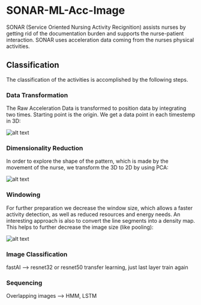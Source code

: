 # SONAR-ML-Acc-Image

SONAR (Service Oriented Nursing Activity Recignition) assists nurses by getting rid of the documentation burden and supports the nurse-patient interaction. SONAR uses acceleration data coming from the nurses physical activities.

## Classification

The classification of the activities is accomplished by the following steps.

### Data Transformation

The Raw Acceleration Data is transformed to position data by integrating two times. Starting point is the origin. We get a data point in each timestemp in 3D:

![alt text][tracking]

[tracking]: https://github.com/KonakML/SONAR-ML-Acc-Image/blob/master/Pictures/tracking_imu.jpg "Tracking IMU 3D"

### Dimensionality Reduction

In order to explore the shape of the pattern, which is made by the movement of the nurse, we transform the 3D to 2D by using PCA:

![alt text][pca]

[pca]: https://github.com/KonakML/SONAR-ML-Acc-Image/blob/master/Pictures/PCA.png "PCA"

### Windowing

For further preparation we decrease the window size, which allows a faster activity detection, as well as reduced resources and energy needs. An interesting approach is also to convert the line segments into a density map. This helps to further decrease the image size (like pooling):

![alt text][heatmap]

[heatmap]: https://github.com/KonakML/SONAR-ML-Acc-Image/blob/master/Pictures/heatmap.png "Heatmap"

### Image Classification

fastAI --> resnet32 or resnet50 transfer learning, just last layer train again

### Sequencing

Overlapping images --> HMM, LSTM
